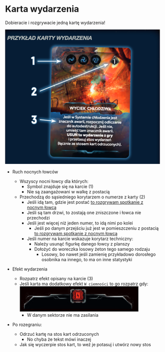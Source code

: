 # Karta wydarzenia

Dobieracie i rozgrywacie jedną kartę wydarzenia!

![karta-wydarzenia.png](karta-wydarzenia.png)

- Ruch nocnych łowców
    - Wszyscy nocni łowcy dla których:
        - Symbol znajduje się na karcie (1)
        - Nie są zaangażowani w walkę z postacią
    - Przechodzą do sąsiedniego korytarzem o numerze z karty (2)
        - Jeśli idą tam, gdzie jest postać [to rozgrywam spotkanie z nocnym łowcą](../powtarzalne/nocny-lowca-spotkanie.md)
        - Jeśli są tam drzwi, to zostają one zniszczone i łowca nie przechodzi
        - Jeśli jest więcej niż jeden numer, to idą nimi po kolei
            - Jeśli po danym przejściu już jest w pomieszczeniu z postacią [to rozgrywam spotkanie z nocnym łowcą](../powtarzalne/nocny-lowca-spotkanie.md)
        - Jeśli numer na karcie wskazuje korytarz techniczny:
            - Należy usunąć figurkę danego łowcy z planszy
            - Dołożyć do woreczka losowy żeton tego samego rodzaju
                - Losowy, bo nawet jeśli zamienię przykładowo dorosłego osobnika na innego, to ma on inne statystyki 

- Efekt wydarzenia
    - Rozpatrz efekt opisany na karcie (3) 
    - Jeśli karta ma dodatkowy efekt `W ciemności` to go rozpatrz gdy:
    ![efekt-w-ciemnosci.png](efekt-w-ciemnosci.png)
        - W danym sektorze nie ma zasilania 
      
- Po rozegraniu:
    - Odrzuć kartę na stos kart odrzuconych
        - No chyba że tekst mówi inaczej
    - Jak się wyczerpie stos kart, to weź je potasuj i utwórz nowy stos